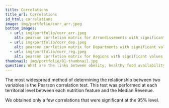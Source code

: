 ```yaml
---
title: Correlations
title_url: Correlations
id_html: correlations
image: img/portfolio/corr_arr.jpeg
bottom_images:
  - url: img/portfolio/corr_arr.jpeg
    alt: pearson corrletion matrix for Arrondissements with significant values in black
  - url: img/portfolio/corr_dep.jpeg
    alt: pearson corrletion matrix for Departments with significant values in black
  - url: img/portfolio/corr_reg.jpeg
    alt: pearson corrletion matrix for Regions with significant values in black
thumbnail: img/portfolio/01-thumbnail.jpg
question: What are the links between obesity, healthy food availability and socio- economic environment?
---
```

The most widespread method of determining the relationship between two variables is the Pearson correlation test. This test was performed at each territorial level between each nutrition feature and the Median Revenue.

We obtained only a few correlations that were significant at the 95% level.
